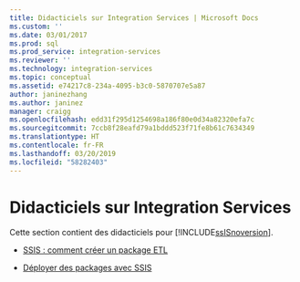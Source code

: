 ```yaml
---
title: Didacticiels sur Integration Services | Microsoft Docs
ms.custom: ''
ms.date: 03/01/2017
ms.prod: sql
ms.prod_service: integration-services
ms.reviewer: ''
ms.technology: integration-services
ms.topic: conceptual
ms.assetid: e74217c8-234a-4095-b3c0-5870707e5a87
author: janinezhang
ms.author: janinez
manager: craigg
ms.openlocfilehash: edd31f295d1254698a186f80e0d34a82320efa7c
ms.sourcegitcommit: 7ccb8f28eafd79a1bddd523f71fe8b61c7634349
ms.translationtype: HT
ms.contentlocale: fr-FR
ms.lasthandoff: 03/20/2019
ms.locfileid: "58282403"
---
```

# <a name="integration-services-tutorials"></a>Didacticiels sur Integration Services
Cette section contient des didacticiels pour [!INCLUDE[ssISnoversion](../includes/ssisnoversion-md.md)].  
  
-   [SSIS : comment créer un package ETL](../integration-services/ssis-how-to-create-an-etl-package.md)  
  
-   [Déployer des packages avec SSIS](../integration-services/deploy-packages-with-ssis.md)  
  
  
  
